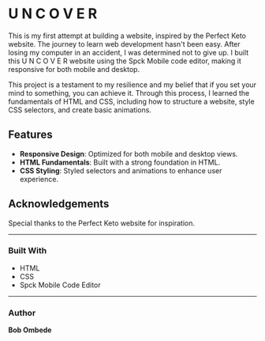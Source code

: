 # U N C O V E R

This is my first attempt at building a website, inspired by the Perfect Keto website. The journey to learn web development hasn't been easy. After losing my computer in an accident, I was determined not to give up. I built this U N C O V E R website using the Spck Mobile code editor, making it responsive for both mobile and desktop.

This project is a testament to my resilience and my belief that if you set your mind to something, you can achieve it. Through this process, I learned the fundamentals of HTML and CSS, including how to structure a website, style CSS selectors, and create basic animations.

## Features
- **Responsive Design**: Optimized for both mobile and desktop views.
- **HTML Fundamentals**: Built with a strong foundation in HTML.
- **CSS Styling**: Styled selectors and animations to enhance user experience.

## Acknowledgements
Special thanks to the Perfect Keto website for inspiration.

---

### Built With
- HTML
- CSS
- Spck Mobile Code Editor

---

### Author
**Bob Ombede**